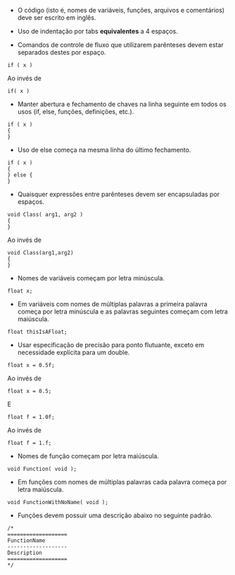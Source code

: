 - O código (isto é, nomes de variáveis, funções, arquivos e comentários) deve ser escrito em inglês.

- Uso de indentação por tabs **equivalentes** a 4 espaços.

- Comandos de controle de fluxo que utilizarem parênteses devem estar separados destes por espaço.
```
if ( x )
```
Ao invés de
```
if( x )
```
- Manter abertura e fechamento de chaves na linha seguinte em todos os usos (if, else, funções, definições, etc.).
```
if ( x )
{
}
```
- Uso de else começa na mesma linha do último fechamento.
```
if ( x )
{
} else {
}
```
- Quaisquer expressões entre parênteses devem ser encapsuladas por espaços.
```
void Class( arg1, arg2 )
{
} 
```
Ao invés de
```
void Class(arg1,arg2)
{
}
```

- Nomes de variáveis começam por letra minúscula.
```
float x;
```
- Em variáveis com nomes de múltiplas palavras a primeira palavra começa por letra minúscula e as palavras seguintes começam com letra maiúscula.
```
float thisIsAFloat;
```
- Usar especificação de precisão para ponto flutuante, exceto em necessidade explícita para um double.
```
float x = 0.5f;
```
Ao invés de
```
float x = 0.5;
```
E
```
float f = 1.0f;
```

Ao invés de
```
float f = 1.f;
```
- Nomes de função começam por letra maiúscula.
```
void Function( void );
```
- Em funções com nomes de múltiplas palavras cada palavra começa por letra maiúscula.
```
void FunctionWithNoName( void );
```
- Funções devem possuir uma descrição abaixo no seguinte padrão.
```
/*
===================
FunctionName
-------------------
Description
===================
*/
```
